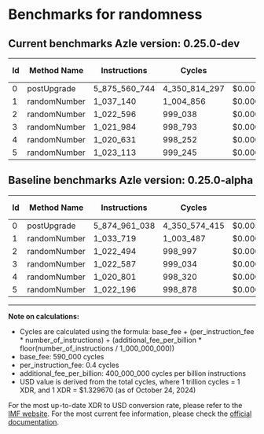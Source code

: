 # Benchmarks for randomness

## Current benchmarks Azle version: 0.25.0-dev

| Id  | Method Name  | Instructions  | Cycles        | USD           | USD/Million Calls | Change                            |
| --- | ------------ | ------------- | ------------- | ------------- | ----------------- | --------------------------------- |
| 0   | postUpgrade  | 5_875_560_744 | 4_350_814_297 | $0.0057851472 | $5_785.14         | <font color="red">+599_706</font> |
| 1   | randomNumber | 1_037_140     | 1_004_856     | $0.0000013361 | $1.33             | <font color="red">+3_421</font>   |
| 2   | randomNumber | 1_022_596     | 999_038       | $0.0000013284 | $1.32             | <font color="red">+102</font>     |
| 3   | randomNumber | 1_021_984     | 998_793       | $0.0000013281 | $1.32             | <font color="green">-603</font>   |
| 4   | randomNumber | 1_020_631     | 998_252       | $0.0000013273 | $1.32             | <font color="green">-170</font>   |
| 5   | randomNumber | 1_023_113     | 999_245       | $0.0000013287 | $1.32             | <font color="red">+917</font>     |

## Baseline benchmarks Azle version: 0.25.0-alpha

| Id  | Method Name  | Instructions  | Cycles        | USD           | USD/Million Calls |
| --- | ------------ | ------------- | ------------- | ------------- | ----------------- |
| 0   | postUpgrade  | 5_874_961_038 | 4_350_574_415 | $0.0057848283 | $5_784.82         |
| 1   | randomNumber | 1_033_719     | 1_003_487     | $0.0000013343 | $1.33             |
| 2   | randomNumber | 1_022_494     | 998_997       | $0.0000013283 | $1.32             |
| 3   | randomNumber | 1_022_587     | 999_034       | $0.0000013284 | $1.32             |
| 4   | randomNumber | 1_020_801     | 998_320       | $0.0000013274 | $1.32             |
| 5   | randomNumber | 1_022_196     | 998_878       | $0.0000013282 | $1.32             |

---

**Note on calculations:**

- Cycles are calculated using the formula: base_fee + (per_instruction_fee \* number_of_instructions) + (additional_fee_per_billion \* floor(number_of_instructions / 1_000_000_000))
- base_fee: 590_000 cycles
- per_instruction_fee: 0.4 cycles
- additional_fee_per_billion: 400_000_000 cycles per billion instructions
- USD value is derived from the total cycles, where 1 trillion cycles = 1 XDR, and 1 XDR = $1.329670 (as of October 24, 2024)

For the most up-to-date XDR to USD conversion rate, please refer to the [IMF website](https://www.imf.org/external/np/fin/data/rms_sdrv.aspx).
For the most current fee information, please check the [official documentation](https://internetcomputer.org/docs/current/developer-docs/gas-cost#execution).
